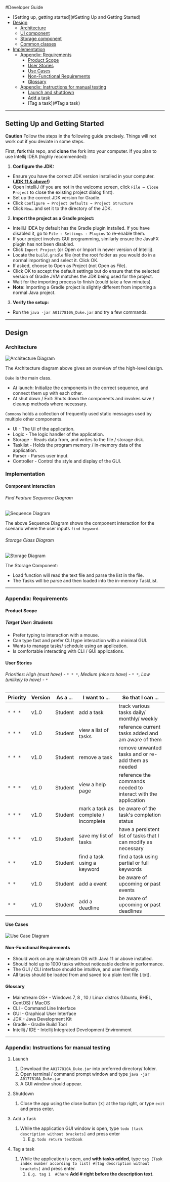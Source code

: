 #Developer Guide
* [Setting up, getting started](#Setting Up and Getting Started)
* [Design](#Design)
    * [Architecture](#Architecture)
    * [UI component](#UI)
    * [Storage component](#Storage)
    * [Common classes](#Commons)
* [Implementation](#Implementation)
    * [Appendix: Requirements](#Appendix:-Requirements)
        * [Product Scope](#Product-Scope)
        * [User Stories](#User-Stories)
        * [Use Cases](#Use-Cases)
        * [Non-Functional Requirements](#Non-Functional-Requirements)
        * [Glossary](#Glossary)
    * [Appendix: Instructions for manual testing](#Appendix:-Instructions-for-manual-testing)
        * [Launch and shutdown](#Launch)
        * [Add a task](#Add-a-Task)
        * [Tag a task](#Tag a task)
---
## Setting Up and Getting Started
**Caution** Follow the steps in the following guide precisely. Things will not work out if you deviate in some steps.

First, **fork** this repo, and **clone** the fork into your computer.
If you plan to use Intellij IDEA (highly recommended):

1. **Configure the JDK:**
* Ensure you have the correct JDK version installed in your computer. **([JDK 11 & above!](https://www.oracle.com/sg/java/technologies/javase-jdk11-downloads.html))**
* Open IntelliJ (if you are not in the welcome screen, click ```File → Close Project``` to close the existing project dialog first).
* Set up the correct JDK version for Gradle.
* Click ```Configure → Project Defaults → Project Structure```
* Click ```New…``` and set it to the directory of the JDK.
2. **Import the project as a Gradle project:**
* IntelliJ IDEA by default has the Gradle plugin installed. If you have disabled it, go to ```File → Settings → Plugins``` to re-enable them.
* If your project involves GUI programming, similarly ensure the JavaFX plugin has not been disabled.
* Click ```Import Project``` (or Open or Import in newer version of Intellij).
* Locate the ```build.gradle``` file (not the root folder as you would do in a normal importing) and select it. Click OK.
* If asked, choose to Open as Project (not Open as File).
* Click OK to accept the default settings but do ensure that the selected version of Gradle JVM matches the JDK being used for the project.
* Wait for the importing process to finish (could take a few minutes).
* **Note**: Importing a Gradle project is slightly different from importing a normal Java project.
3. **Verify the setup:**
* Run the ```java -jar A0177810A_Duke.jar``` and try a few commands.
---
## Design

### Architecture
![Architecture Diagram](images/Architecture.png)

The Architecture diagram above gives an overview of the high-level design.

`Duke` is the main class.

* At launch: Initialize the components in the correct sequence, and connect them up with each other.
* At shut down / Exit: Shuts down the components and invokes save / cleanup methods where necessary.

`Commons` holds a collection of frequently used static messages used by multiple other components.

* UI - The UI of the application.
* Logic - The logic handler of the application.
* Storage - Reads data from, and writes to the file / storage disk.
* Tasklist - Holds the program memory / in-memory data of the application.
* Parser - Parses user input.
* Controller - Control the style and display of the GUI.

### Implementation
#### Component Interaction
###### Find Feature Sequence Diagram
![Sequence Diagram](images/Sequence-Duke.png)

The above Sequence Diagram shows the component interaction for the scenario where the user inputs `find keyword`.

###### Storage Class Diagram
![Storage Diagram](images/Storage-Class.png)

The Storage Component:

* Load function will read the text file and parse the list in the file.
* The Tasks will be parse and then loaded into the in-memory TaskList.

---
### Appendix: Requirements

#### Product Scope
##### Target User: Students
* Prefer typing to interaction with a mouse.
* Can type fast and prefer CLI type interaction with a minimal GUI.
* Wants to manage tasks/ schedule using an application.
* Is comfortable interacting with CLI / GUI applications.

#### User Stories
###### *Priorities: High (must have) - `* * *`, Medium (nice to have) - `* *`, Low (unlikely to have) - `*`*

|Priority|Version| As a ... | I want to ... | So that I can ...|
|--------|--------|----------|---------------|------------------|
|`* * *`|v1.0|Student|add a task|track various tasks daily/ monthly/ weekly|
|`* * *`|v1.0|Student|view a list of tasks|reference current tasks added and am aware of them|
|`* * *`|v1.0|Student|remove a task|remove unwanted tasks and or re-add them as needed
|`* * *`|v1.0|Student|view a help page|reference the commands needed to interact with the application
|`* * *`|v1.0|Student|mark a task as complete / incomplete| be aware of the task's completion status
|`* * *`|v1.0|Student|save my list of tasks|have a persistent list of tasks that I can modify as necessary
|`* * `|v1.0|Student|find a task using a keyword| find a task using partial or full keywords
|`* * `|v1.0|Student|add a event| be aware of upcoming or past events
|`* * `|v1.0|Student|add a deadline| be aware of upcoming or past deadlines

#### Use Cases
![Use Case Diagram](images/UseCase.png)

#### Non-Functional Requirements

* Should work on any mainstream OS with Java 11 or above installed.
* Should hold up to 1000 tasks without noticeable decline in performance.
* The GUI / CLI interface should be intuitive, and user friendly.
* All tasks should be loaded from and saved to a plain text file (.txt).

#### Glossary
* Mainstream OS* - Windows 7, 8 , 10 / Linux distros (Ubuntu, RHEL, CentOS) / MacOS
* CLI - Command Line Interface
* GUI - Graphical User Interface
* JDK - Java Development Kit
* Gradle - Gradle Build Tool
* Intellij / IDE - Intellij Integrated Development Environment

---
### Appendix: Instructions for manual testing

1. Launch
    1. Download the ```A0177810A_Duke.jar``` into preferred directory/ folder.
    1. Open terminal / command prompt window and type ```java -jar A0177810A_Duke.jar```
    1. A GUI window should appear.
    
1. Shutdown
    1. Close the app using the close button `[X]` at the top right, or type `exit` and press enter.
    
1. Add a Task
    1. While the application GUI window is open, type `todo [task description without brackets]` and press enter
        1. E.g. ```todo return textbook```
    
1. Tag a task
    1. While the application is open, and **with tasks added**, type ```tag [Task index number according to list] #[tag description without brackets]``` and press enter.
        1. ```E.g. tag 1  #Chore``` **Add # right before the description text**.

